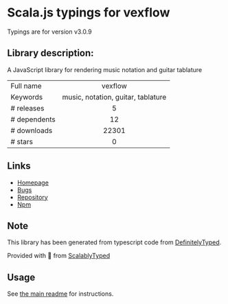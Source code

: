 
# Scala.js typings for vexflow

Typings are for version v3.0.9

## Library description:
A JavaScript library for rendering music notation and guitar tablature

|                    |                 |
| ------------------ | :-------------: |
| Full name          | vexflow |
| Keywords           | music, notation, guitar, tablature |
| # releases         | 5 |
| # dependents       | 12 |
| # downloads        | 22301 |
| # stars            | 0 |

## Links
- [Homepage](http://vexflow.com)
- [Bugs](https://github.com/0xfe/vexflow/issues)
- [Repository](https://github.com/0xfe/vexflow)
- [Npm](https://www.npmjs.com/package/vexflow)
    


## Note
This library has been generated from typescript code from [DefinitelyTyped](https://definitelytyped.org).

Provided with :purple_heart: from [ScalablyTyped](https://github.com/oyvindberg/ScalablyTyped)

## Usage
See [the main readme](../../readme.md) for instructions.


